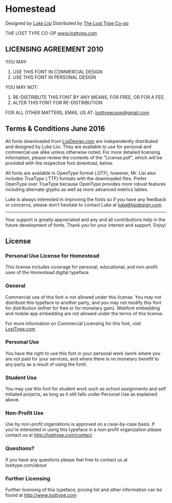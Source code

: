# Homestead 

Designed by [Luke Lisi](http://lisidesign.com)
Distributed by [The Lost Type Co-op](http://losttype.com/)

THE LOST TYPE CO-OP
www.losttype.com

## LICENSING AGREEMENT 2010

YOU MAY:

1) USE THIS FONT IN COMMERCIAL DESIGN
2) USE THIS FONT IN PERSONAL DESIGN

YOU MAY NOT:

1) RE-DISTRIBUTE THIS FONT BY ANY MEANS, FOR FREE, OR FOR A FEE.
2) ALTER THIS FONT FOR RE-DISTRIBUTION

FOR ALL OTHER MATTERS, EMAIL US AT: losttypecoop@gmail.com

## Terms & Conditions June 2016

All fonts downloaded from [LisiDesign.com](http://lisidesign.com) are independently distributed and designed by Luke Lisi. 
They are available to use for personal and commercial use alike unless otherwise noted. For more detailed 
licensing information, please review the contents of the "License.pdf", which will be provided with the 
respective font download, below.

All fonts are available in OpenType format (.OTF), however, Mr. Lisi also includes TrueType (.TTF) formats with the downloaded files. 
Prefer OpenType over TrueType because OpenType provides more robust features including alternate glyphs as well as more
advanced metrics tables.

Luke is always interested in improving the fonts so if you have any feedback or concerns, please don't hesitate to contact 
Luke at luke@lisidesign.com.

- - - -

Your support is greatly appreciated and any and all contributions help in the future development of fonts.
Thank you for your interest and support. Enjoy!

## License

### Personal Use License for Homestead

This license includes coverage for personal, educational, and non-profit uses of the Homestead digital typeface.

### General

Commercial use of this font is not allowed under this license. You may not distribute this typeface to another party, and you may not modify this font for distribution 
(either for free or for monetary gain). Webfont embedding and mobile app embedding are not allowed under the terms of this license.

For more information on Commercial Licensing for this font, visit [LostType.com](http://www.losttype.com)

### Personal Use

You have the right to use this font in your personal work (work where you are not paid for your services, 
and where there is no monetary benefit to any party as a result of using the font).

### Student Use

You may use this font for student work such as school assignments and self initiated projects, 
as long as it still falls under Personal Use as explained above.

### Non-Profit Use

Use by non-profit organiations is approved on a case-by-case basis. If you're 
interested in using this typeface in a non-profit organization 
please contact us at http://losttype.com/contact

### Questions?

If you have any questions please feel free to contact us at losttype.com/about 

### Further Licensing

Further licensing of this typeface, pricing list and other information can be found at 
http://www.losttype.com


